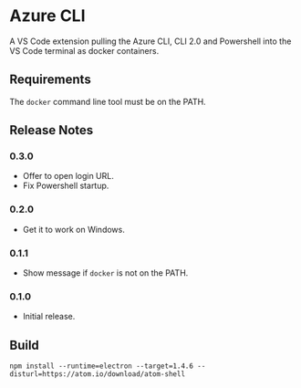 # Azure CLI

A VS Code extension pulling the Azure CLI, CLI 2.0 and Powershell into the VS Code terminal as docker containers.

## Requirements

The `docker` command line tool must be on the PATH.

## Release Notes

### 0.3.0

- Offer to open login URL.
- Fix Powershell startup.

### 0.2.0

- Get it to work on Windows.

### 0.1.1

- Show message if `docker` is not on the PATH.

### 0.1.0

- Initial release.

## Build

```
npm install --runtime=electron --target=1.4.6 --disturl=https://atom.io/download/atom-shell
```

